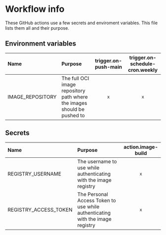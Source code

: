 # Workflow info
These GitHub actions use a few secrets and enviroment variables. This file lists them all and their purpose.

## Environment variables

| Name             | Purpose                                                                 | trigger.on-push-main | trigger.on-schedule-cron.weekly |
|:-----------------|:------------------------------------------------------------------------|:--------------------:|:-------------------------------:|
| IMAGE_REPOSITORY | The full OCI image repository path where the images should be pushed to |         `x`          |               `x`               |

## Secrets

| Name                  | Purpose                                                                       | action.image-build |
|:----------------------|:------------------------------------------------------------------------------|:------------------:|
| REGISTRY_USERNAME     | The username to use while authenticating with the image registry              |        `x`         |
| REGISTRY_ACCESS_TOKEN | The Personal Access Token to use while authenticating with the image registry |        `x`         |
